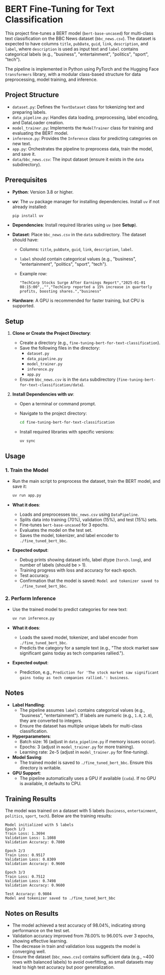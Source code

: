 # BERT Fine-Tuning for Text Classification

This project fine-tunes a BERT model (`bert-base-uncased`) for multi-class text classification on the BBC News dataset (`bbc_news.csv`). The dataset is expected to have columns `title`, `pubDate`, `guid`, `link`, `description`, and `label`, where `description` is used as input text and `label` contains categorical labels (e.g., "business", "entertainment", "politics", "sport", "tech").

The pipeline is implemented in Python using PyTorch and the Hugging Face `transformers` library, with a modular class-based structure for data preprocessing, model training, and inference.

## Project Structure

- `dataset.py`: Defines the `TextDataset` class for tokenizing text and preparing labels.
- `data_pipeline.py`: Handles data loading, preprocessing, label encoding, and DataLoader creation.
- `model_trainer.py`: Implements the `ModelTrainer` class for training and evaluating the BERT model.
- `inference.py`: Provides the `Inference` class for predicting categories on new text.
- `app.py`: Orchestrates the pipeline to preprocess data, train the model, and save it.
- `data/bbc_news.csv`: The input dataset (ensure it exists in the `data` subdirectory).

## Prerequisites

- **Python**: Version 3.8 or higher.
- **uv**: The `uv` package manager for installing dependencies. Install `uv` if not already installed:

  ```bash
  pip install uv
  ```

- **Dependencies**: Install required libraries using `uv` (see **Setup**).
- **Dataset**: Place `bbc_news.csv` in the `data` subdirectory. The dataset should have:
  - Columns: `title`, `pubDate`, `guid`, `link`, `description`, `label`.
  - `label` should contain categorical values (e.g., "business", "entertainment", "politics", "sport", "tech").
  - Example row:

    ```
    "TechCorp Stocks Surge After Earnings Report","2025-01-01 08:15:00",,"","TechCorp reported a 15% increase in quarterly profits, boosting shares.","business"
    ```

- **Hardware**: A GPU is recommended for faster training, but CPU is supported.

## Setup

1. **Clone or Create the Project Directory**:
   - Create a directory (e.g., `fine-tuning-bert-for-text-classification`).
   - Save the following files in the directory:
     - `dataset.py`
     - `data_pipeline.py`
     - `model_trainer.py`
     - `inference.py`
     - `app.py`
   - Ensure `bbc_news.csv` is in the `data` subdirectory (`fine-tuning-bert-for-text-classification/data`).

2. **Install Dependencies with uv**:
   - Open a terminal or command prompt.
   - Navigate to the project directory:

     ```bash
     cd fine-tuning-bert-for-text-classification
     ```

   - Install required libraries with specific versions:

     ```bash
     uv sync
     ```

## Usage

### 1. Train the Model

- Run the main script to preprocess the dataset, train the BERT model, and save it:

  ```bash
  uv run app.py
  ```

- **What it does**:
  - Loads and preprocesses `bbc_news.csv` using `DataPipeline`.
  - Splits data into training (70%), validation (15%), and test (15%) sets.
  - Fine-tunes `bert-base-uncased` for 3 epochs.
  - Evaluates the model on the test set.
  - Saves the model, tokenizer, and label encoder to `./fine_tuned_bert_bbc`.
- **Expected output**:
  - Debug prints showing dataset info, label dtype (`torch.long`), and number of labels (should be > 1).
  - Training progress with loss and accuracy for each epoch.
  - Test accuracy.
  - Confirmation that the model is saved: `Model and tokenizer saved to ./fine_tuned_bert_bbc`.

### 2. Perform Inference

- Use the trained model to predict categories for new text:

  ```bash
  uv run inference.py
  ```

- **What it does**:
  - Loads the saved model, tokenizer, and label encoder from `./fine_tuned_bert_bbc`.
  - Predicts the category for a sample text (e.g., "The stock market saw significant gains today as tech companies rallied.").
- **Expected output**:
  - Prediction, e.g., `Prediction for 'The stock market saw significant gains today as tech companies rallied.': business`.

## Notes

- **Label Handling**:
  - The pipeline assumes `label` contains categorical values (e.g., "business", "entertainment"). If labels are numeric (e.g., `1.0`, `2.0`), they are converted to integers.
  - Ensure the dataset has multiple unique labels for multi-class classification.
- **Hyperparameters**:
  - Batch size: 16 (adjust in `data_pipeline.py` if memory issues occur).
  - Epochs: 3 (adjust in `model_trainer.py` for more training).
  - Learning rate: 2e-5 (adjust in `model_trainer.py` for fine-tuning).
- **Model Saving**:
  - The trained model is saved to `./fine_tuned_bert_bbc`. Ensure this directory is writable.
- **GPU Support**:
  - The pipeline automatically uses a GPU if available (`cuda`). If no GPU is available, it defaults to CPU.

## Training Results

The model was trained on a dataset with 5 labels (`business`, `entertainment`, `politics`, `sport`, `tech`). Below are the training results:

```
Model initialized with 5 labels
Epoch 1/3
Train Loss: 1.3694
Validation Loss: 1.1088
Validation Accuracy: 0.7800

Epoch 2/3
Train Loss: 0.9517
Validation Loss: 0.8309
Validation Accuracy: 0.9600

Epoch 3/3
Train Loss: 0.7512
Validation Loss: 0.7498
Validation Accuracy: 0.9600

Test Accuracy: 0.9804
Model and tokenizer saved to ./fine_tuned_bert_bbc
```

## Notes on Results

- The model achieved a test accuracy of 98.04%, indicating strong performance on the test set.
- Validation accuracy improved from 78.00% to 96.00% over 3 epochs, showing effective learning.
- The decrease in train and validation loss suggests the model is converging well.
- Ensure the dataset (`bbc_news.csv`) contains sufficient data (e.g., ~400 rows with balanced labels) to avoid overfitting, as small datasets may lead to high test accuracy but poor generalization.
